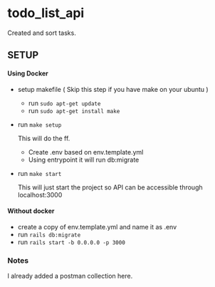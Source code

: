 # todo_list_api
Created and sort tasks.

## SETUP

#### Using Docker

* setup makefile ( Skip this step if you have make on your ubuntu )
  * run `sudo apt-get update`
  * run `sudo apt-get install make`

* run `make setup`
  
  This will do the ff.
  * Create .env based on env.template.yml
  * Using entrypoint it will run db:migrate

* run `make start`

  This will just start the project so API can be accessible through localhost:3000


#### Without docker

* create a copy of env.template.yml and name it as .env
* run `rails db:migrate`
* run `rails start -b 0.0.0.0 -p 3000`


### Notes

I already added a postman collection here.
